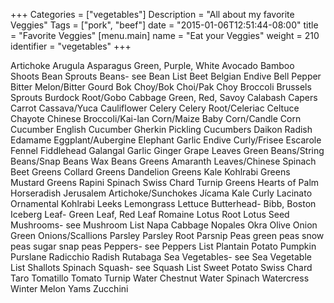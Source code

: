 +++
Categories = ["vegetables"]
Description = "All about my favorite Veggies"
Tags = ["pork", "beef"]
date = "2015-01-06T12:51:44-08:00"
title = "Favorite Veggies"
[menu.main]
    name = "Eat your Veggies"
    weight = 210
    identifier = "vegetables"
+++

Artichoke
Arugula
Asparagus
Green, Purple, White
Avocado
Bamboo Shoots
Bean Sprouts
Beans- see Bean List
Beet
Belgian Endive
Bell Pepper
Bitter Melon/Bitter Gourd
Bok Choy/Bok Choi/Pak Choy
Broccoli
Brussels Sprouts
Burdock Root/Gobo
Cabbage
Green, Red, Savoy
Calabash
Capers
Carrot
Cassava/Yuca
Cauliflower
Celery
Celery Root/Celeriac
Celtuce
Chayote
Chinese Broccoli/Kai-lan
Corn/Maize
Baby Corn/Candle Corn
Cucumber
English Cucumber
Gherkin
Pickling Cucumbers
Daikon Radish
Edamame
Eggplant/Aubergine
Elephant Garlic
Endive
Curly/Frisee
Escarole
Fennel
Fiddlehead
Galangal
Garlic
Ginger
Grape Leaves
Green Beans/String Beans/Snap Beans
Wax Beans
Greens
Amaranth Leaves/Chinese Spinach
Beet Greens
Collard Greens
Dandelion Greens
Kale
Kohlrabi Greens
Mustard Greens
Rapini
Spinach
Swiss Chard
Turnip Greens
Hearts of Palm
Horseradish
Jerusalem Artichoke/Sunchokes
Jícama
Kale
Curly
Lacinato
Ornamental
Kohlrabi
Leeks
Lemongrass
Lettuce
Butterhead- Bibb, Boston
Iceberg
Leaf- Green Leaf, Red Leaf
Romaine
Lotus Root
Lotus Seed
Mushrooms- see Mushroom List
Napa Cabbage
Nopales
Okra
Olive
Onion
Green Onions/Scallions
Parsley
Parsley Root
Parsnip
Peas
green peas
snow peas
sugar snap peas
Peppers- see Peppers List
Plantain
Potato
Pumpkin
Purslane
Radicchio
Radish
Rutabaga
Sea Vegetables- see Sea Vegetable List
Shallots
Spinach
Squash- see Squash List
Sweet Potato
Swiss Chard
Taro
Tomatillo
Tomato
Turnip
Water Chestnut
Water Spinach
Watercress
Winter Melon
Yams
Zucchini






